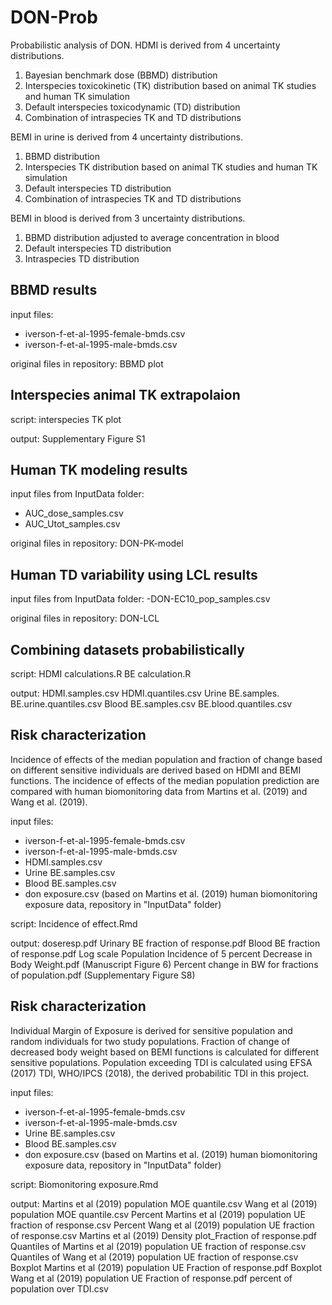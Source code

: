 # DON-Prob
Probabilistic analysis of DON.
HDMI is derived from 4 uncertainty distributions.
1. Bayesian benchmark dose (BBMD) distribution
2. Interspecies toxicokinetic (TK) distribution based on animal TK studies and human TK simulation
3. Default interspecies toxicodynamic (TD) distribution
4. Combination of intraspecies TK and TD distributions

BEMI in urine is derived from 4 uncertainty distributions.
1. BBMD distribution
2. Interspecies TK distribution based on animal TK studies and human TK simulation
3. Default interspecies TD distribution
4. Combination of intraspecies TK and TD distributions

BEMI in blood is derived from 3 uncertainty distributions.
1. BBMD distribution adjusted to average concentration in blood
2. Default interspecies TD distribution
3. Intraspecies TD distribution

## BBMD results

input files:
- iverson-f-et-al-1995-female-bmds.csv
- iverson-f-et-al-1995-male-bmds.csv

original files in repository:
BBMD plot

## Interspecies animal TK extrapolaion

script: 
  interspecies TK plot

output: 
  Supplementary Figure S1

## Human TK modeling results

input files from InputData folder:
- AUC_dose_samples.csv
- AUC_Utot_samples.csv

original files in repository:
DON-PK-model

## Human TD variability using LCL results

input files from InputData folder:
-DON-EC10_pop_samples.csv

original files in repository:
DON-LCL

## Combining datasets probabilistically

script:
  HDMI calculations.R
  BE calculation.R

output:
  HDMI.samples.csv
  HDMI.quantiles.csv
  Urine BE.samples.
  BE.urine.quantiles.csv
  Blood BE.samples.csv
  BE.blood.quantiles.csv
  
## Risk characterization 
Incidence of effects of the median population and fraction of change based on different sensitive individuals are derived based on HDMI and BEMI functions. The incidence of effects of the median population prediction are compared with human biomonitoring data from Martins et al. (2019) and Wang et al. (2019).

input files:
- iverson-f-et-al-1995-female-bmds.csv
- iverson-f-et-al-1995-male-bmds.csv
- HDMI.samples.csv
- Urine BE.samples.csv
- Blood BE.samples.csv
- don exposure.csv (based on Martins et al. (2019) human biomonitoring exposure data, repository in "InputData" folder)

script:
  Incidence of effect.Rmd
  
output:
  doseresp.pdf
  Urinary BE fraction of response.pdf
  Blood BE fraction of response.pdf
  Log scale Population Incidence of 5 percent Decrease in Body Weight.pdf (Manuscript Figure 6)
  Percent change in BW for fractions of population.pdf (Supplementary Figure S8)
  
## Risk characterization
Individual Margin of Exposure is derived for sensitive population and random individuals for two study populations. Fraction of change of decreased body weight based on BEMI functions is calculated for different sensitive populations. Population exceeding TDI is calculated using EFSA (2017) TDI, WHO/IPCS (2018), the derived probabilitic TDI in this project.

input files:
- iverson-f-et-al-1995-female-bmds.csv
- iverson-f-et-al-1995-male-bmds.csv
- Urine BE.samples.csv
- Blood BE.samples.csv
- don exposure.csv (based on Martins et al. (2019) human biomonitoring exposure data, repository in "InputData" folder)

script:
  Biomonitoring exposure.Rmd

output: 
  Martins et al (2019) population MOE quantile.csv
  Wang et al (2019) population MOE quantile.csv
  Percent Martins et al (2019) population UE fraction of response.csv
  Percent Wang et al (2019) population UE fraction of response.csv
  Martins et al (2019) Density plot_Fraction of response.pdf
  Quantiles of Martins et al (2019) population UE fraction of response.csv
  Quantiles of Wang et al (2019) population UE fraction of response.csv
  Boxplot Martins et al (2019) population UE Fraction of response.pdf
  Boxplot Wang et al (2019) population UE Fraction of response.pdf
  percent of population over TDI.csv